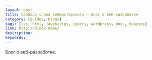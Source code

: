 ```yaml
---
layout: post
title: Свобода слова вебмастерского — блог о веб-разработке
category: [guides, blogs]
tags: [css, html, javascript, jquery, wordpress, блог, браузер]
link: http://dimox.name/
description:
keywords:
---
```


<p>Блог о веб-разработке.</p>
